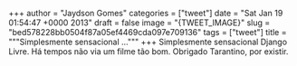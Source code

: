 
+++
author = "Jaydson Gomes"
categories = ["tweet"]
date = "Sat Jan 19 01:54:47 +0000 2013"
draft = false
image = "{TWEET_IMAGE}"
slug = "bed578228bb0504f87a05ef4469cda097e709136"
tags = ["tweet"]
title = """Simplesmente sensacional ..."""
+++
Simplesmente sensacional Django Livre. Há tempos não via um filme tão bom. Obrigado Tarantino, por existir.

